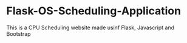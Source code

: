 # Flask-OS-Scheduling-Application
This is a CPU Scheduling website made usinf Flask, Javascript and Bootstrap
